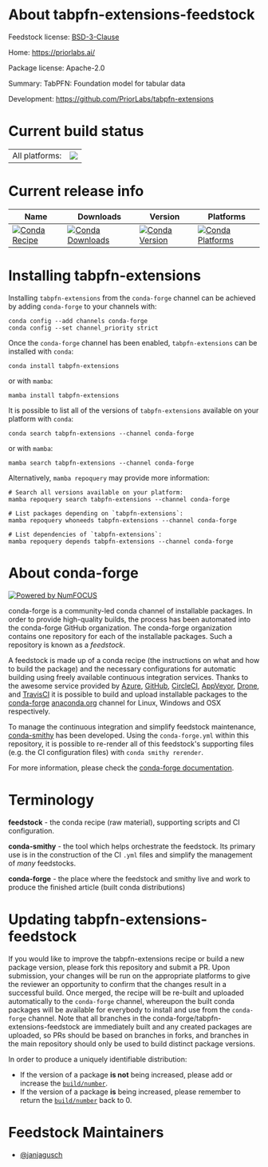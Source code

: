 About tabpfn-extensions-feedstock
=================================

Feedstock license: [BSD-3-Clause](https://github.com/conda-forge/tabpfn-extensions-feedstock/blob/main/LICENSE.txt)

Home: https://priorlabs.ai/

Package license: Apache-2.0

Summary: TabPFN: Foundation model for tabular data

Development: https://github.com/PriorLabs/tabpfn-extensions

Current build status
====================


<table><tr><td>All platforms:</td>
    <td>
      <a href="https://dev.azure.com/conda-forge/feedstock-builds/_build/latest?definitionId=26491&branchName=main">
        <img src="https://dev.azure.com/conda-forge/feedstock-builds/_apis/build/status/tabpfn-extensions-feedstock?branchName=main">
      </a>
    </td>
  </tr>
</table>

Current release info
====================

| Name | Downloads | Version | Platforms |
| --- | --- | --- | --- |
| [![Conda Recipe](https://img.shields.io/badge/recipe-tabpfn--extensions-green.svg)](https://anaconda.org/conda-forge/tabpfn-extensions) | [![Conda Downloads](https://img.shields.io/conda/dn/conda-forge/tabpfn-extensions.svg)](https://anaconda.org/conda-forge/tabpfn-extensions) | [![Conda Version](https://img.shields.io/conda/vn/conda-forge/tabpfn-extensions.svg)](https://anaconda.org/conda-forge/tabpfn-extensions) | [![Conda Platforms](https://img.shields.io/conda/pn/conda-forge/tabpfn-extensions.svg)](https://anaconda.org/conda-forge/tabpfn-extensions) |

Installing tabpfn-extensions
============================

Installing `tabpfn-extensions` from the `conda-forge` channel can be achieved by adding `conda-forge` to your channels with:

```
conda config --add channels conda-forge
conda config --set channel_priority strict
```

Once the `conda-forge` channel has been enabled, `tabpfn-extensions` can be installed with `conda`:

```
conda install tabpfn-extensions
```

or with `mamba`:

```
mamba install tabpfn-extensions
```

It is possible to list all of the versions of `tabpfn-extensions` available on your platform with `conda`:

```
conda search tabpfn-extensions --channel conda-forge
```

or with `mamba`:

```
mamba search tabpfn-extensions --channel conda-forge
```

Alternatively, `mamba repoquery` may provide more information:

```
# Search all versions available on your platform:
mamba repoquery search tabpfn-extensions --channel conda-forge

# List packages depending on `tabpfn-extensions`:
mamba repoquery whoneeds tabpfn-extensions --channel conda-forge

# List dependencies of `tabpfn-extensions`:
mamba repoquery depends tabpfn-extensions --channel conda-forge
```


About conda-forge
=================

[![Powered by
NumFOCUS](https://img.shields.io/badge/powered%20by-NumFOCUS-orange.svg?style=flat&colorA=E1523D&colorB=007D8A)](https://numfocus.org)

conda-forge is a community-led conda channel of installable packages.
In order to provide high-quality builds, the process has been automated into the
conda-forge GitHub organization. The conda-forge organization contains one repository
for each of the installable packages. Such a repository is known as a *feedstock*.

A feedstock is made up of a conda recipe (the instructions on what and how to build
the package) and the necessary configurations for automatic building using freely
available continuous integration services. Thanks to the awesome service provided by
[Azure](https://azure.microsoft.com/en-us/services/devops/), [GitHub](https://github.com/),
[CircleCI](https://circleci.com/), [AppVeyor](https://www.appveyor.com/),
[Drone](https://cloud.drone.io/welcome), and [TravisCI](https://travis-ci.com/)
it is possible to build and upload installable packages to the
[conda-forge](https://anaconda.org/conda-forge) [anaconda.org](https://anaconda.org/)
channel for Linux, Windows and OSX respectively.

To manage the continuous integration and simplify feedstock maintenance,
[conda-smithy](https://github.com/conda-forge/conda-smithy) has been developed.
Using the ``conda-forge.yml`` within this repository, it is possible to re-render all of
this feedstock's supporting files (e.g. the CI configuration files) with ``conda smithy rerender``.

For more information, please check the [conda-forge documentation](https://conda-forge.org/docs/).

Terminology
===========

**feedstock** - the conda recipe (raw material), supporting scripts and CI configuration.

**conda-smithy** - the tool which helps orchestrate the feedstock.
                   Its primary use is in the construction of the CI ``.yml`` files
                   and simplify the management of *many* feedstocks.

**conda-forge** - the place where the feedstock and smithy live and work to
                  produce the finished article (built conda distributions)


Updating tabpfn-extensions-feedstock
====================================

If you would like to improve the tabpfn-extensions recipe or build a new
package version, please fork this repository and submit a PR. Upon submission,
your changes will be run on the appropriate platforms to give the reviewer an
opportunity to confirm that the changes result in a successful build. Once
merged, the recipe will be re-built and uploaded automatically to the
`conda-forge` channel, whereupon the built conda packages will be available for
everybody to install and use from the `conda-forge` channel.
Note that all branches in the conda-forge/tabpfn-extensions-feedstock are
immediately built and any created packages are uploaded, so PRs should be based
on branches in forks, and branches in the main repository should only be used to
build distinct package versions.

In order to produce a uniquely identifiable distribution:
 * If the version of a package **is not** being increased, please add or increase
   the [``build/number``](https://docs.conda.io/projects/conda-build/en/latest/resources/define-metadata.html#build-number-and-string).
 * If the version of a package **is** being increased, please remember to return
   the [``build/number``](https://docs.conda.io/projects/conda-build/en/latest/resources/define-metadata.html#build-number-and-string)
   back to 0.

Feedstock Maintainers
=====================

* [@janjagusch](https://github.com/janjagusch/)

